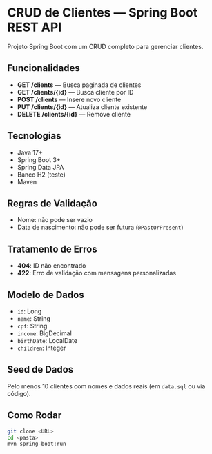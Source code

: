 # CRUD de Clientes — Spring Boot REST API

Projeto Spring Boot com um CRUD completo para gerenciar clientes.

## Funcionalidades
- **GET /clients** — Busca paginada de clientes
- **GET /clients/{id}** — Busca cliente por ID
- **POST /clients** — Insere novo cliente
- **PUT /clients/{id}** — Atualiza cliente existente
- **DELETE /clients/{id}** — Remove cliente

## Tecnologias
- Java 17+
- Spring Boot 3+
- Spring Data JPA
- Banco H2 (teste)
- Maven

## Regras de Validação
- Nome: não pode ser vazio
- Data de nascimento: não pode ser futura (`@PastOrPresent`)

## Tratamento de Erros
- **404**: ID não encontrado
- **422**: Erro de validação com mensagens personalizadas

## Modelo de Dados
- `id`: Long
- `name`: String
- `cpf`: String
- `income`: BigDecimal
- `birthDate`: LocalDate
- `children`: Integer

## Seed de Dados
Pelo menos 10 clientes com nomes e dados reais (em `data.sql` ou via código).

## Como Rodar
```bash
git clone <URL>
cd <pasta>
mvn spring-boot:run
